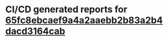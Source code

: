 # CI/CD generated reports for [65fc8ebcaef9a4a2aaebb2b83a2b4dacd3164cab](https://github.com/hydephp/develop/commit/65fc8ebcaef9a4a2aaebb2b83a2b4dacd3164cab)
